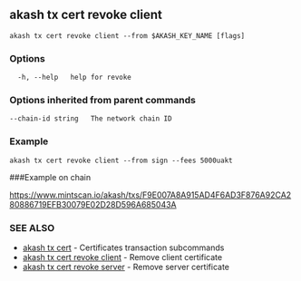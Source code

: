 ## akash tx cert revoke client

```
akash tx cert revoke client --from $AKASH_KEY_NAME [flags]
```

### Options

```
  -h, --help   help for revoke
```

### Options inherited from parent commands

```
--chain-id string   The network chain ID
```

### Example

```
akash tx cert revoke client --from sign --fees 5000uakt
```

###Example on chain

https://www.mintscan.io/akash/txs/F9E007A8A915AD4F6AD3F876A92CA280886719EFB30079E02D28D596A685043A

### SEE ALSO

* [akash tx cert](akash_tx_cert.md)	 - Certificates transaction subcommands
* [akash tx cert revoke client](akash_tx_cert_revoke_client.md)	 - Remove client certificate
* [akash tx cert revoke server](akash_tx_cert_revoke_server.md)	 - Remove server certificate
